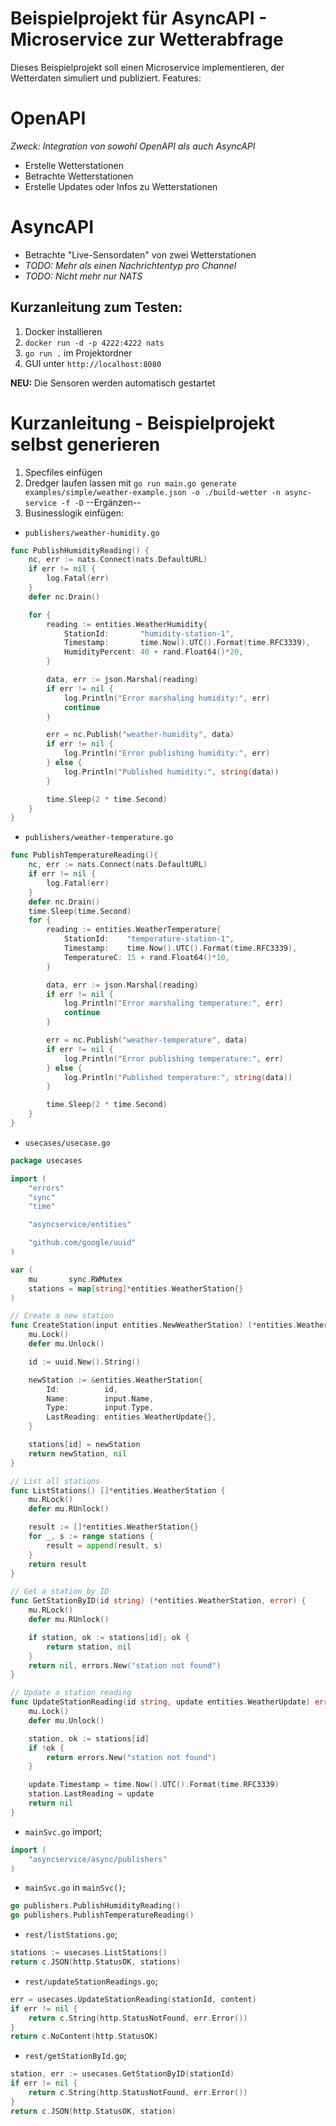 # Beispielprojekt für AsyncAPI - Microservice zur Wetterabfrage

Dieses Beispielprojekt soll einen Microservice implementieren, der Wetterdaten simuliert und publiziert. 
Features:
# OpenAPI
_Zweck: Integration von sowohl OpenAPI als auch AsyncAPI_
- Erstelle Wetterstationen
- Betrachte Wetterstationen
- Erstelle Updates oder Infos zu Wetterstationen

# AsyncAPI
- Betrachte "Live-Sensordaten" von zwei Wetterstationen
- _TODO: Mehr als einen Nachrichtentyp pro Channel_
- _TODO: Nicht mehr nur NATS_

## Kurzanleitung zum Testen:

1. Docker installieren
2. `docker run -d -p 4222:4222 nats`
3. `go run .` im Projektordner
4. GUI unter `http://localhost:8080`

**NEU:** Die Sensoren werden automatisch gestartet

# Kurzanleitung - Beispielprojekt selbst generieren

1. Specfiles einfügen
2. Dredger laufen lassen mit `go run main.go generate examples/simple/weather-example.json -o ./build-wetter -n async-service -f -D` --Ergänzen--
3. Businesslogik einfügen:
- `publishers/weather-humidity.go`

```go
func PublishHumidityReading() {
	nc, err := nats.Connect(nats.DefaultURL)
	if err != nil {
		log.Fatal(err)
	}
	defer nc.Drain()

	for {
		reading := entities.WeatherHumidity{
			StationId:       "humidity-station-1",
			Timestamp:       time.Now().UTC().Format(time.RFC3339),
			HumidityPercent: 40 + rand.Float64()*20,
		}

		data, err := json.Marshal(reading)
		if err != nil {
			log.Println("Error marshaling humidity:", err)
			continue
		}

		err = nc.Publish("weather-humidity", data)
		if err != nil {
			log.Println("Error publishing humidity:", err)
		} else {
			log.Println("Published humidity:", string(data))
		}

		time.Sleep(2 * time.Second)
	}
}
```

- `publishers/weather-temperature.go`

```go
func PublishTemperatureReading(){
	nc, err := nats.Connect(nats.DefaultURL)
	if err != nil {
		log.Fatal(err)
	}
	defer nc.Drain()
	time.Sleep(time.Second)
	for {
		reading := entities.WeatherTemperature{
			StationId:    "temperature-station-1",
			Timestamp:    time.Now().UTC().Format(time.RFC3339),
			TemperatureC: 15 + rand.Float64()*10,
		}

		data, err := json.Marshal(reading)
		if err != nil {
			log.Println("Error marshaling temperature:", err)
			continue
		}

		err = nc.Publish("weather-temperature", data)
		if err != nil {
			log.Println("Error publishing temperature:", err)
		} else {
			log.Println("Published temperature:", string(data))
		}

		time.Sleep(2 * time.Second)
	}
}
```

- `usecases/usecase.go`

```go
package usecases

import (
	"errors"
	"sync"
	"time"

	"asyncservice/entities"

	"github.com/google/uuid"
)

var (
	mu       sync.RWMutex
	stations = map[string]*entities.WeatherStation{}
)

// Create a new station
func CreateStation(input entities.NewWeatherStation) (*entities.WeatherStation, error) {
	mu.Lock()
	defer mu.Unlock()

	id := uuid.New().String()

	newStation := &entities.WeatherStation{
		Id:          id,
		Name:        input.Name,
		Type:        input.Type,
		LastReading: entities.WeatherUpdate{},
	}

	stations[id] = newStation
	return newStation, nil
}

// List all stations
func ListStations() []*entities.WeatherStation {
	mu.RLock()
	defer mu.RUnlock()

	result := []*entities.WeatherStation{}
	for _, s := range stations {
		result = append(result, s)
	}
	return result
}

// Get a station by ID
func GetStationByID(id string) (*entities.WeatherStation, error) {
	mu.RLock()
	defer mu.RUnlock()

	if station, ok := stations[id]; ok {
		return station, nil
	}
	return nil, errors.New("station not found")
}

// Update a station reading
func UpdateStationReading(id string, update entities.WeatherUpdate) error {
	mu.Lock()
	defer mu.Unlock()

	station, ok := stations[id]
	if !ok {
		return errors.New("station not found")
	}

	update.Timestamp = time.Now().UTC().Format(time.RFC3339)
	station.LastReading = update
	return nil
}
```
- `mainSvc.go` import;

```go
import (
	"asyncservice/async/publishers"
)
```

- `mainSvc.go` in `mainSvc()`;

```go
go publishers.PublishHumidityReading()
go publishers.PublishTemperatureReading()
```

- `rest/listStations.go`;

```go
stations := usecases.ListStations()
return c.JSON(http.StatusOK, stations)
```

- `rest/updateStationReadings.go`;

```go
err = usecases.UpdateStationReading(stationId, content)
if err != nil {
	return c.String(http.StatusNotFound, err.Error())
}
return c.NoContent(http.StatusOK)
```

- `rest/getStationById.go`;

```go
station, err := usecases.GetStationByID(stationId)
if err != nil {
	return c.String(http.StatusNotFound, err.Error())
}
return c.JSON(http.StatusOK, station)
```

